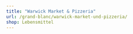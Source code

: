 ```yaml
---
title: "Warwick Market & Pizzeria"
url: /grand-blanc/warwick-market-und-pizzeria/
shop: Lebensmittel
---
```

